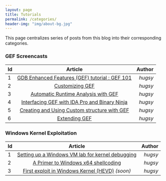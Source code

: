 ```yaml
---
layout: page
title: Tutorials
permalink: /categories/
header-img: "img/about-bg.jpg"
---
```


This page centralizes series of posts from this blog into their corresponding
categories.


### GEF Screencasts ###

| Id | Article | Author  |
|:---|:-------:|--------:|
| 1 | [GDB Enhanced Features (GEF) tutorial : GEF 101](https://www.youtube.com/watch?v=KWG7prhH-ks) | _hugsy_ |
| 2 | [Customizing GEF](https://www.youtube.com/watch?v=Pnv-FeWu4DE)  | _hugsy_  |
| 3 | [Automatic Runtime Analysis with GEF](https://www.youtube.com/watch?v=DoGPfi9zs6M)  | _hugsy_  |
| 4 | [Interfacing GEF with IDA Pro and Binary Ninja](https://www.youtube.com/watch?v=QJKmcZumWyA)  | _hugsy_  |
| 5 | [Creating and Using Custom structure with GEF](https://www.youtube.com/watch?v=pid2aW7Bt_w)  | _hugsy_  |
| 6 | [Extending GEF](https://www.youtube.com/watch?v=QsBn1nIOnWk)  | _hugsy_  |


### Windows Kernel Exploitation  ###

| Id | Article | Author  |
|:-|:--:|-:|
| 1 | [Setting up a Windows VM lab for kernel debugging](/2017/08/07/setting-up-a-windows-vm-lab-for-kernel-debugging) | _hugsy_ |
| 2  | [A Primer to Windows x64 shellcoding](/2017/08/14/a-primer-to-windows-x64-shellcoding) | _hugsy_  |
| 3  | [First exploit in Windows Kernel (HEVD)](#) _(soon)_ | _hugsy_  |
